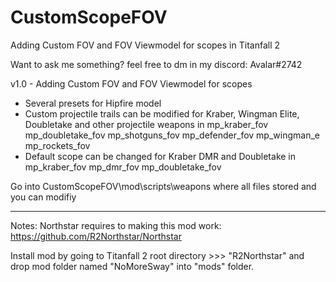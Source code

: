 # CustomScopeFOV
Adding Custom FOV and FOV Viewmodel for scopes in Titanfall 2

Want to ask me something? feel free to dm in my discord: Avalar#2742

v1.0 - Adding Custom FOV and FOV Viewmodel for scopes
- Several presets for Hipfire model
- Custom projectile trails can be modified for Kraber, Wingman Elite, Doubletake and other projectile weapons in mp_kraber_fov mp_doubletake_fov mp_shotguns_fov mp_defender_fov mp_wingman_e mp_rockets_fov
- Default scope can be changed for Kraber DMR and Doubletake in mp_kraber_fov mp_dmr_fov mp_doubletake_fov 

Go into CustomScopeFOV\mod\scripts\weapons where all files stored and you can modifiy

---------------------------------------------------------------------------------------------------------------------------------------------------------------------------------------------------------------

Notes: Northstar requires to making this mod work: https://github.com/R2Northstar/Northstar
     
Install mod by going to Titanfall 2 root directory >>> "R2Northstar" and drop mod folder named "NoMoreSway" into "mods" folder.
